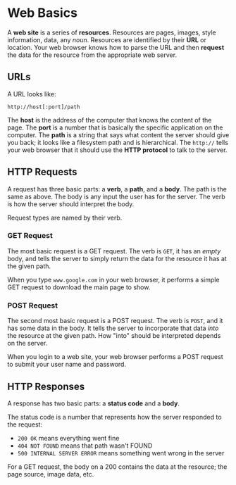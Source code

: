 # Web Basics
A **web site** is a series of **resources**.
Resources are pages, images, style information, data, any _noun_.
Resources are identified by their **URL** or location.
Your web browser knows how to parse the URL and then **request** the data for the resource from the appropriate web server.

## URLs
A URL looks like:
```
http://host[:port]/path
```
The **host** is the address of the computer that knows the content of the page.
The **port** is a number that is basically the specific application on the computer.
The **path** is a string that says what content the server should give you back; it looks like a filesystem path and is hierarchical.
The `http://` tells your web browser that it should use the **HTTP protocol** to talk to the server.

## HTTP Requests
A request has three basic parts: a **verb**, a **path**, and a **body**.
The path is the same as above.
The body is any input the user has for the server.
The verb is how the server should interpret the body.

Request types are named by their verb.

### GET Request
The most basic request is a GET request.
The verb is `GET`, it has an _empty_ body, and tells the server to simply return the data for the resource it has at the given path.

When you type `www.google.com` in your web browser, it performs a simple GET request to download the main page to show.

### POST Request
The second most basic request is a POST request.
The verb is `POST`, and it has some data in the body.
It tells the server to incorporate that data _into_ the resource at the given path.
How "into" should be interpreted depends on the server.

When you login to a web site, your web browser performs a POST request to submit your user name and password.

## HTTP Responses
A response has two basic parts: a **status code** and a **body**.

The status code is a number that represents how the server responded to the request:
* `200 OK` means everything went fine
* `404 NOT FOUND` means that path wasn't FOUND
* `500 INTERNAL SERVER ERROR` means something went wrong in the server

For a GET request, the body on a 200 contains the data at the resource;
the page source, image data, etc.
